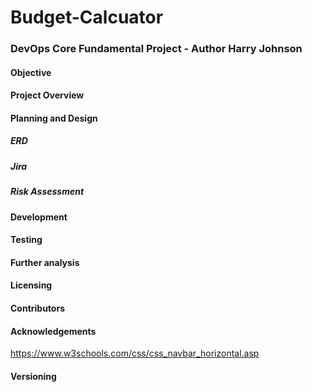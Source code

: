 # Budget-Calcuator

### DevOps Core Fundamental Project - Author Harry Johnson

#### Objective

#### Project Overview

#### Planning and Design
##### ERD
##### Jira
##### Risk Assessment

#### Development

#### Testing

#### Further analysis

#### Licensing

#### Contributors

#### Acknowledgements
https://www.w3schools.com/css/css_navbar_horizontal.asp
#### Versioning
